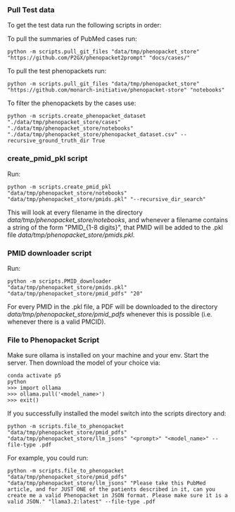 ### Pull Test data
To get the test data run the following scripts in order:

To pull the summaries of PubMed cases run:
```shell
python -m scripts.pull_git_files "data/tmp/phenopacket_store" "https://github.com/P2GX/phenopacket2prompt" "docs/cases/"
```

To pull the test phenopackets run:
```shell
python -m scripts.pull_git_files "data/tmp/phenopacket_store" "https://github.com/monarch-initiative/phenopacket-store" "notebooks"
```

To filter the phenopackets by the cases use:
```shell
python -m scripts.create_phenopacket_dataset "./data/tmp/phenopacket_store/cases" "./data/tmp/phenopacket_store/notebooks" "./data/tmp/phenopacket_store/phenopacket_dataset.csv" --recursive_ground_truth_dir True
```

### create_pmid_pkl script
Run: 
```shell
python -m scripts.create_pmid_pkl "data/tmp/phenopacket_store/notebooks" "data/tmp/phenopacket_store/pmids.pkl" "--recursive_dir_search"
```
This will look at every filename in the directory *data/tmp/phenopacket_store/notebooks*, and whenever a filename contains a string of the form
"PMID_{1-8 digits}", that PMID will be added to the .pkl file *data/tmp/phenopacket_store/pmids.pkl*. 

### PMID downloader script
Run: 
```shell
python -m scripts.PMID_downloader "data/tmp/phenopacket_store/pmids.pkl" "data/tmp/phenopacket_store/pmid_pdfs" "20"
```
For every PMID in the .pkl file, a PDF will be downloaded to the directory *data/tmp/phenopacket_store/pmid_pdfs* whenever this is possible (i.e. whenever there is a valid PMCID). 

### File to Phenopacket Script
Make sure ollama is installed on your machine and your env. Start the server.
Then download the model of your choice via:
```shell
conda activate p5
python
>>> import ollama
>>> ollama.pull('<model_name>')
>>> exit()
```

If you successfully installed the model switch into the scripts directory and:
```shell 
python -m scripts.file_to_phenopacket "data/tmp/phenopacket_store/pmid_pdfs" "data/tmp/phenopacket_store/llm_jsons" "<prompt>" "<model_name>" --file-type .pdf
```

For example, you could run:
```shell 
python -m scripts.file_to_phenopacket "data/tmp/phenopacket_store/pmid_pdfs" "data/tmp/phenopacket_store/llm_jsons" "Please take this PubMed article, and for JUST ONE of the patients described in it, can you create me a valid Phenopacket in JSON format. Please make sure it is a valid JSON." "llama3.2:latest" --file-type .pdf
```